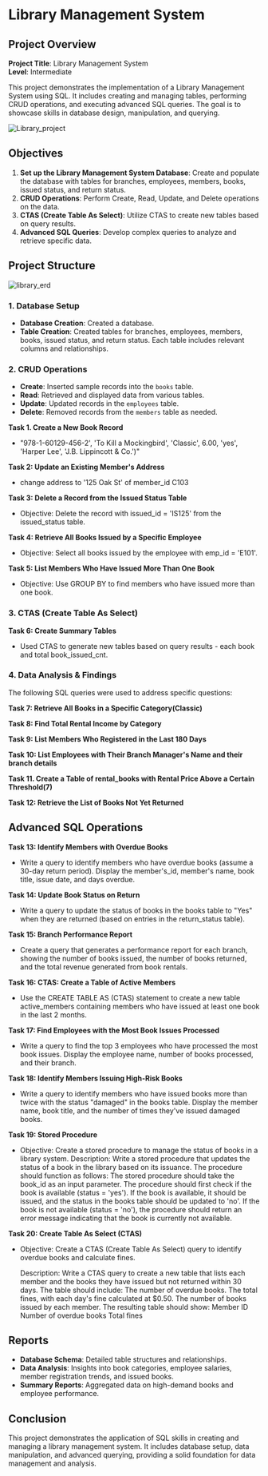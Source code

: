 # Library Management System 

## Project Overview

**Project Title**: Library Management System  
**Level**: Intermediate  

This project demonstrates the implementation of a Library Management System using SQL. It includes creating and managing tables, 
performing CRUD operations, and executing advanced SQL queries. The goal is to showcase skills in database design, manipulation, and querying.

![Library_project](https://github.com/najirh/Library-System-Management---P2/blob/main/library.jpg)

## Objectives

1. **Set up the Library Management System Database**:
   Create and populate the database with tables for branches, employees, members, books, issued status, and return status.
2. **CRUD Operations**:
   Perform Create, Read, Update, and Delete operations on the data.
3. **CTAS (Create Table As Select)**:
   Utilize CTAS to create new tables based on query results.
4. **Advanced SQL Queries**:
   Develop complex queries to analyze and retrieve specific data.

## Project Structure

![library_erd](https://github.com/user-attachments/assets/e778422c-af63-41cd-b1cd-aab95a1c8e2f)

### 1. Database Setup

- **Database Creation**: Created a database.
- **Table Creation**: Created tables for branches, employees, members, books, issued status, and return status.
                      Each table includes relevant columns and relationships.


### 2. CRUD Operations

- **Create**: Inserted sample records into the `books` table.
- **Read**: Retrieved and displayed data from various tables.
- **Update**: Updated records in the `employees` table.
- **Delete**: Removed records from the `members` table as needed.

**Task 1. Create a New Book Record** <br>
- "978-1-60129-456-2', 'To Kill a Mockingbird', 'Classic', 6.00, 'yes', 'Harper Lee', 'J.B. Lippincott & Co.')"

**Task 2: Update an Existing Member's Address** <br>
- change address to '125 Oak St' of member_id C103

**Task 3: Delete a Record from the Issued Status Table** <br>
- Objective: Delete the record with issued_id = 'IS125' from the issued_status table.

**Task 4: Retrieve All Books Issued by a Specific Employee** <br> 
- Objective: Select all books issued by the employee with emp_id = 'E101'.

**Task 5: List Members Who Have Issued More Than One Book** <br>
- Objective: Use GROUP BY to find members who have issued more than one book.


### 3. CTAS (Create Table As Select)

**Task 6: Create Summary Tables** <br>
- Used CTAS to generate new tables based on query results - each book and total book_issued_cnt.


### 4. Data Analysis & Findings

The following SQL queries were used to address specific questions:

 **Task 7: Retrieve All Books in a Specific Category(Classic)**

**Task 8: Find Total Rental Income by Category**

**Task 9: List Members Who Registered in the Last 180 Days**

**Task 10: List Employees with Their Branch Manager's Name and their branch details**

**Task 11. Create a Table of rental_books with Rental Price Above a Certain Threshold(7)**

**Task 12: Retrieve the List of Books Not Yet Returned**


## Advanced SQL Operations

**Task 13: Identify Members with Overdue Books** <br>  
- Write a query to identify members who have overdue books (assume a 30-day return period). 
  Display the member's_id, member's name, book title, issue date, and days overdue.

**Task 14: Update Book Status on Return** <br>
- Write a query to update the status of books in the books table to "Yes" when they are returned 
  (based on entries in the return_status table).

**Task 15: Branch Performance Report** <br>
- Create a query that generates a performance report for each branch, showing the number of books issued, 
  the number of books returned, and the total revenue generated from book rentals.

**Task 16: CTAS: Create a Table of Active Members** <br>
- Use the CREATE TABLE AS (CTAS) statement to create a new table active_members containing members who have 
  issued at least one book in the last 2 months.

**Task 17: Find Employees with the Most Book Issues Processed** <br> 
- Write a query to find the top 3 employees who have processed the most book issues. Display the employee name, 
  number of books processed, and their branch.

**Task 18: Identify Members Issuing High-Risk Books** <br>  
- Write a query to identify members who have issued books more than twice with the status "damaged" in the books table.
  Display the member name, book title, and the number of times they've issued damaged books.    

**Task 19: Stored Procedure** <br>
- Objective: Create a stored procedure to manage the status of books in a library system.
  Description:
  Write a stored procedure that updates the status of a book in the library based on its issuance. The procedure should function 
  as follows:
  The stored procedure should take the book_id as an input parameter.
  The procedure should first check if the book is available (status = 'yes').
  If the book is available, it should be issued, and the status in the books table should be updated to 'no'.
  If the book is not available (status = 'no'), the procedure should return an error message indicating that the book is currently 
  not available.

**Task 20: Create Table As Select (CTAS)** <br>
- Objective: Create a CTAS (Create Table As Select) query to identify overdue books and calculate fines.

  Description: Write a CTAS query to create a new table that lists each member and the books they have issued but not returned 
  within 30 days. The table should 
  include:
  The number of overdue books.
  The total fines, with each day's fine calculated at $0.50.
  The number of books issued by each member.
  The resulting table should show:
  Member ID
  Number of overdue books
  Total fines

## Reports

- **Database Schema**: Detailed table structures and relationships.
- **Data Analysis**: Insights into book categories, employee salaries, member registration trends, and issued books.
- **Summary Reports**: Aggregated data on high-demand books and employee performance.

## Conclusion

This project demonstrates the application of SQL skills in creating and managing a library management system. It includes database setup,
data manipulation, and advanced querying, providing a solid foundation for data management and analysis.
